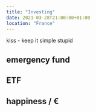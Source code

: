 ```yaml
---
title: "Investing"
date: 2021-03-28T21:00:00+01:00
location: "France"
---
```


kiss - keep it simple stupid

## emergency fund

## ETF

## happiness / €
